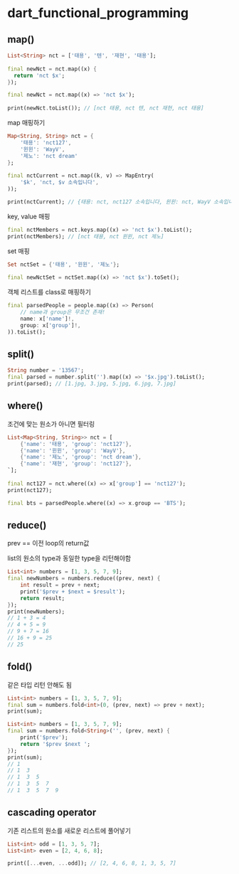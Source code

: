 # dart_functional_programming

## map()

```dart
List<String> nct = ['태용', '텐', '재현', '태용'];
  
final newNct = nct.map((x) {
  return 'nct $x';   
});

final newNct = nct.map((x) => 'nct $x');
  
print(newNct.toList()); // [nct 태용, nct 텐, nct 재현, nct 태용]
```

map 매핑하기

```dart
Map<String, String> nct = {
    '태용': 'nct127',
    '윈윈': 'WayV',
    '제노': 'nct dream'
};
  
final nctCurrent = nct.map((k, v) => MapEntry(
	'$k', 'nct, $v 소속입니다',
));

print(nctCurrent); // {태용: nct, nct127 소속입니다, 윈윈: nct, WayV 소속입니다, 제노: nct, nct dream 소속입니다}
```

key, value 매핑

```dart
final nctMembers = nct.keys.map((x) => 'nct $x').toList();
print(nctMembers); // [nct 태용, nct 윈윈, nct 제노]
```

set 매핑

```dart
Set nctSet = {'태용', '윈윈', '제노'};
  
final newNctSet = nctSet.map((x) => 'nct $x').toSet();
```

객체 리스트를 class로 매핑하기

```dart
final parsedPeople = people.map((x) => Person(
    // name과 group은 무조건 존재!
	name: x['name']!,
    group: x['group']!,
)).toList();
```

## split()

```dart
String number = '13567';
final parsed = number.split('').map((x) => '$x.jpg').toList();
print(parsed); // [1.jpg, 3.jpg, 5.jpg, 6.jpg, 7.jpg]
```

## where()

조건에 맞는 원소가 아니면 필터링

```dart
List<Map<String, String>> nct = [
    {'name': '태용', 'group': 'nct127'},
    {'name': '윈윈', 'group': 'WayV'},
    {'name': '제노', 'group': 'nct dream'},
    {'name': '재현', 'group': 'nct127'},
`];
  
final nct127 = nct.where((x) => x['group'] == 'nct127');
print(nct127);
```

```dart
final bts = parsedPeople.where((x) => x.group == 'BTS');
```

## reduce() 

prev == 이전 loop의 return값

list의 원소의 type과 동일한 type을 리턴해야함

```dart
List<int> numbers = [1, 3, 5, 7, 9];
final newNumbers = numbers.reduce((prev, next) {
	int result = prev + next;
	print('$prev + $next = $result');
	return result;
});
print(newNumbers);
// 1 + 3 = 4
// 4 + 5 = 9
// 9 + 7 = 16
// 16 + 9 = 25
// 25
```

## fold()

같은 타입 리턴 안해도 됨

```dart
List<int> numbers = [1, 3, 5, 7, 9];
final sum = numbers.fold<int>(0, (prev, next) => prev + next);
print(sum);
```

```dart
List<int> numbers = [1, 3, 5, 7, 9];
final sum = numbers.fold<String>('', (prev, next) {
	print('$prev');
	return '$prev $next ';
});
print(sum);
// 1 
// 1  3 
// 1  3  5 
// 1  3  5  7 
// 1  3  5  7  9 
```

## cascading operator

기존 리스트의 원소를 새로운 리스트에 풀어넣기 

```dart
List<int> odd = [1, 3, 5, 7];
List<int> even = [2, 4, 6, 8];

print([...even, ...odd]); // [2, 4, 6, 8, 1, 3, 5, 7]
```